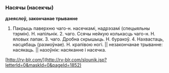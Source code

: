### Насячы (насекчы)
**дзеяслоў, закончанае трыванне**

1. Пакрыць паверхню чаго-н. насечкамі, надрэзамі (спецыяльны тэрмін). Н. напільнік. 2. чаго. Ссячы нейкую колькасць чаго-н. Н. яловых лапак. З. чаго. Дробна скрышыць. Н. буракоў. 4. Нахвастаць, насцябаць (размоўнае). Н. крапівою ногі. || незакончанае трыванне: насякаць. || назоўнік: насяканне і насечка.

<a rel="author">[http://rv-blr.com/](http://rv-blr.com/slounik.jsp?letterId=0&maskId=0&pageId=1852)</a>
